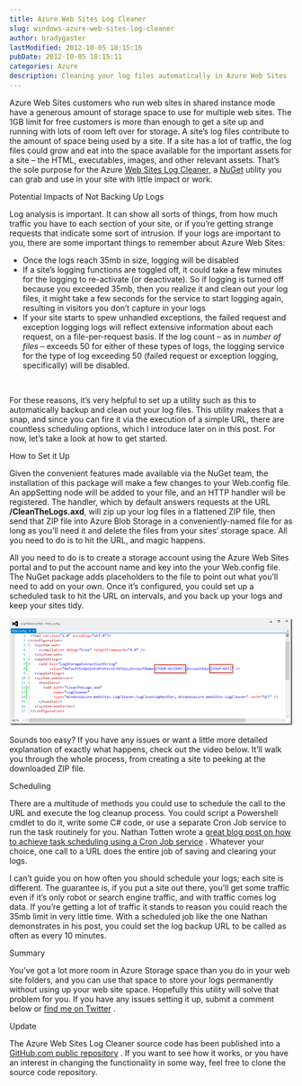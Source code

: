 ```yaml
---
title: Azure Web Sites Log Cleaner
slug: windows-azure-web-sites-log-cleaner
author: bradygaster
lastModified: 2012-10-05 18:15:16
pubDate: 2012-10-05 18:15:11
categories: Azure
description: Cleaning your log files automatically in Azure Web Sites
---
```


<p>Azure Web Sites customers who run web sites in shared instance mode have a generous amount of storage space to use for multiple web sites. The 1GB limit for free customers is more than enough to get a site up and running with lots of room left over for
  storage. A site&#x2019;s log files contribute to the amount of space being used by a site. If a site has a lot of traffic, the log files could grow and eat into the space available for the important assets for a site &#x2013; the HTML, executables, images, and other
  relevant assets. That&#x2019;s the sole purpose for the Azure
  <a href="https://nuget.org/packages/WindowsAzure.WebSites.LogCleaner">Web Sites Log Cleaner</a>, a
  <a href="https://nuget.org/">NuGet</a>  utility you can grab and use in your site with little impact or work.</p>
Potential Impacts of Not Backing Up Logs
<p>Log analysis is important. It can show all sorts of things, from how much traffic you have to each section of your site, or if you&#x2019;re getting strange requests that indicate some sort of intrusion. If your logs are important to you, there are some important
  things to remember about Azure Web Sites:</p>
<ul>
  <li>Once the logs reach 35mb in size, logging will be disabled</li>
  <li>If a site&#x2019;s logging functions are toggled off, it could take a few minutes for the logging to re-activate (or deactivate). So if logging is turned off because you exceeded 35mb, then you realize it and clean out your log files, it might take a few seconds
    for the service to start logging again, resulting in visitors you don&#x2019;t capture in your logs</li>
  <li>If your site starts to spew unhandled exceptions, the failed request and exception logging logs will reflect extensive information about each request, on a file-per-request basis. If the log count &#x2013; as in <em>number of files &#x2013; </em> exceeds 50 for either
    of these types of logs, the logging service for the type of log exceeding 50 (failed request or exception logging, specifically) will be disabled.</li>
</ul>
<p>&#xA0;</p>
<p>For these reasons, it&#x2019;s very helpful to set up a utility such as this to automatically backup and clean out your log files. This utility makes that a snap, and since you can fire it via the execution of a simple URL, there are countless scheduling options,
  which I introduce later on in this post. For now, let&#x2019;s take a look at how to get started.</p>
How to Set it Up
<p>Given the convenient features made available via the NuGet team, the installation of this package will make a few changes to your Web.config file. An appSetting node will be added to your file, and an HTTP handler will be registered. The handler, which
  by default answers requests at the URL <strong>/CleanTheLogs.axd</strong>, will zip up your log files in a flattened ZIP file, then send that ZIP file into Azure Blob Storage in a conveniently-named file for as long as you&#x2019;ll need it and delete the
  files from your sites&#x2019; storage space. All you need to do is to hit the URL, and magic happens.</p>

<p>All you need to do is to create a storage account using the Azure Web Sites portal and to put the account name and key into the your Web.config file. The NuGet package adds placeholders to the file to point out what you&#x2019;ll need to add on your own. Once
  it&#x2019;s configured, you could set up a scheduled task to hit the URL on intervals, and you back up your logs and keep your sites tidy.</p>
<p>
  <a href="/Media/Default/Windows-Live-Writer/Windows-Azure-Web-Sites-Cleaner_117C1/web-config_2.png">
    <img alt="Placeholders in Web.config" src="media/web-config_thumb.png">
  </a> 
</p>
<p>Sounds too easy? If you have any issues or want a little more detailed explanation of exactly what happens, check out the video below. It&#x2019;ll walk you through the whole process, from creating a site to peeking at the downloaded ZIP file.</p>
<p>
  
    
  
</p>
Scheduling
<p>There are a multitude of methods you could use to schedule the call to the URL and execute the log cleanup process. You could script a Powershell cmdlet to do it, write some C# code, or use a separate Cron Job service to run the task routinely for you.
  Nathan Totten wrote a
  <a href="http://blog.ntotten.com/2012/08/05/task-scheduling-with-windows-azure-web-sites-using-a-cron-job-service/">great blog post on how to achieve task scheduling using a Cron Job service</a> . Whatever your choice, one call to a URL does the entire job of saving and clearing your logs.</p>
<p>I can&#x2019;t guide you on how often you should schedule your logs; each site is different. The guarantee is, if you put a site out there, you&#x2019;ll get some traffic even if it&#x2019;s only robot or search engine traffic, and with traffic comes log data. If you&#x2019;re getting
  a lot of traffic it stands to reason you could reach the 35mb limit in very little time. With a scheduled job like the one Nathan demonstrates in his post, you could set the log backup URL to be called as often as every 10 minutes.</p>
Summary
<p>You&#x2019;ve got a lot more room in Azure Storage space than you do in your web site folders, and you can use that space to store your logs permanently without using up your web site space. Hopefully this utility will solve that problem for you. If you have
  any issues setting it up, submit a comment below or
  <a href="https://twitter.com/bradygaster">find me on Twitter</a> .</p>
Update
<p>The Azure Web Sites Log Cleaner source code has been published into a
  <a href="https://github.com/WindowsAzure-Samples/WindowsAzure-WebSites-LogCleaner">GitHub.com public repository</a> . If you want to see how it works, or you have an interest in changing the functionality in some way, feel free to clone the source code repository.&#xA0;</p>
